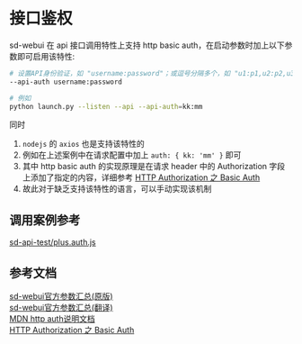 # 接口鉴权
sd-webui 在 api 接口调用特性上支持 http basic auth，在启动参数时加上以下参数即可启用该特性:  
```bash
# 设置API身份验证，如 "username:password"；或逗号分隔多个，如 "u1:p1,u2:p2,u3:p3"
--api-auth username:password

# 例如
python launch.py --listen --api --api-auth=kk:mm
```

同时
1. `nodejs` 的 `axios` 也是支持该特性的  
1. 例如在上述案例中在请求配置中加上 `auth: { kk: 'mm' }` 即可  
1. 其中 http basic auth 的实现原理是在请求 header 中的 Authorization 字段上添加了指定的内容，详细参考 [HTTP Authorization 之 Basic Auth](https://www.jianshu.com/p/4cd42f7359f4)   
1. 故此对于缺乏支持该特性的语言，可以手动实现该机制  

## 调用案例参考
[sd-api-test/plus.auth.js](sd-api-test/plus.auth.js)  

## 参考文档
[sd-webui官方参数汇总(原版)](https://github.com/AUTOMATIC1111/stable-diffusion-webui/wiki/Command-Line-Arguments-and-Settings)  
[sd-webui官方参数汇总(翻译)](https://www.lategege.com/?p=963)  
[MDN http auth说明文档](https://developer.mozilla.org/zh-CN/docs/Web/HTTP/Authentication)  
[HTTP Authorization 之 Basic Auth](https://www.jianshu.com/p/4cd42f7359f4)  

